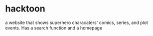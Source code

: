 # hacktoon

a website that shows superhero characaters' comics, series, and plot events. Has a search function and a homepage
